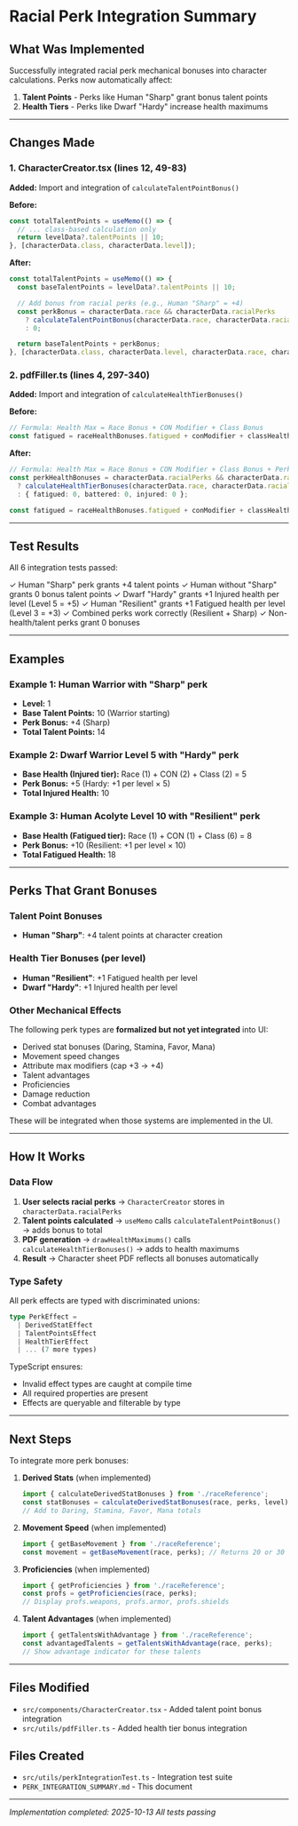 # Racial Perk Integration Summary

## What Was Implemented

Successfully integrated racial perk mechanical bonuses into character calculations. Perks now automatically affect:
1. **Talent Points** - Perks like Human "Sharp" grant bonus talent points
2. **Health Tiers** - Perks like Dwarf "Hardy" increase health maximums

---

## Changes Made

### 1. CharacterCreator.tsx (lines 12, 49-83)
**Added:** Import and integration of `calculateTalentPointBonus()`

**Before:**
```typescript
const totalTalentPoints = useMemo(() => {
  // ... class-based calculation only
  return levelData?.talentPoints || 10;
}, [characterData.class, characterData.level]);
```

**After:**
```typescript
const totalTalentPoints = useMemo(() => {
  const baseTalentPoints = levelData?.talentPoints || 10;

  // Add bonus from racial perks (e.g., Human "Sharp" = +4)
  const perkBonus = characterData.race && characterData.racialPerks
    ? calculateTalentPointBonus(characterData.race, characterData.racialPerks)
    : 0;

  return baseTalentPoints + perkBonus;
}, [characterData.class, characterData.level, characterData.race, characterData.racialPerks]);
```

### 2. pdfFiller.ts (lines 4, 297-340)
**Added:** Import and integration of `calculateHealthTierBonuses()`

**Before:**
```typescript
// Formula: Health Max = Race Bonus + CON Modifier + Class Bonus
const fatigued = raceHealthBonuses.fatigued + conModifier + classHealthBonuses.fatigued;
```

**After:**
```typescript
// Formula: Health Max = Race Bonus + CON Modifier + Class Bonus + Perk Bonus
const perkHealthBonuses = characterData.racialPerks && characterData.racialPerks.length > 0
  ? calculateHealthTierBonuses(characterData.race, characterData.racialPerks, level)
  : { fatigued: 0, battered: 0, injured: 0 };

const fatigued = raceHealthBonuses.fatigued + conModifier + classHealthBonuses.fatigued + perkHealthBonuses.fatigued;
```

---

## Test Results

All 6 integration tests passed:

✓ Human "Sharp" perk grants +4 talent points
✓ Human without "Sharp" grants 0 bonus talent points
✓ Dwarf "Hardy" grants +1 Injured health per level (Level 5 = +5)
✓ Human "Resilient" grants +1 Fatigued health per level (Level 3 = +3)
✓ Combined perks work correctly (Resilient + Sharp)
✓ Non-health/talent perks grant 0 bonuses

---

## Examples

### Example 1: Human Warrior with "Sharp" perk
- **Level:** 1
- **Base Talent Points:** 10 (Warrior starting)
- **Perk Bonus:** +4 (Sharp)
- **Total Talent Points:** 14

### Example 2: Dwarf Warrior Level 5 with "Hardy" perk
- **Base Health (Injured tier):** Race (1) + CON (2) + Class (2) = 5
- **Perk Bonus:** +5 (Hardy: +1 per level × 5)
- **Total Injured Health:** 10

### Example 3: Human Acolyte Level 10 with "Resilient" perk
- **Base Health (Fatigued tier):** Race (1) + CON (1) + Class (6) = 8
- **Perk Bonus:** +10 (Resilient: +1 per level × 10)
- **Total Fatigued Health:** 18

---

## Perks That Grant Bonuses

### Talent Point Bonuses
- **Human "Sharp"**: +4 talent points at character creation

### Health Tier Bonuses (per level)
- **Human "Resilient"**: +1 Fatigued health per level
- **Dwarf "Hardy"**: +1 Injured health per level

### Other Mechanical Effects
The following perk types are **formalized but not yet integrated** into UI:
- Derived stat bonuses (Daring, Stamina, Favor, Mana)
- Movement speed changes
- Attribute max modifiers (cap +3 → +4)
- Talent advantages
- Proficiencies
- Damage reduction
- Combat advantages

These will be integrated when those systems are implemented in the UI.

---

## How It Works

### Data Flow

1. **User selects racial perks** → `CharacterCreator` stores in `characterData.racialPerks`
2. **Talent points calculated** → `useMemo` calls `calculateTalentPointBonus()` → adds bonus to total
3. **PDF generation** → `drawHealthMaximums()` calls `calculateHealthTierBonuses()` → adds to health maximums
4. **Result** → Character sheet PDF reflects all bonuses automatically

### Type Safety

All perk effects are typed with discriminated unions:
```typescript
type PerkEffect =
  | DerivedStatEffect
  | TalentPointsEffect
  | HealthTierEffect
  | ... (7 more types)
```

TypeScript ensures:
- Invalid effect types are caught at compile time
- All required properties are present
- Effects are queryable and filterable by type

---

## Next Steps

To integrate more perk bonuses:

1. **Derived Stats** (when implemented)
   ```typescript
   import { calculateDerivedStatBonuses } from './raceReference';
   const statBonuses = calculateDerivedStatBonuses(race, perks, level);
   // Add to Daring, Stamina, Favor, Mana totals
   ```

2. **Movement Speed** (when implemented)
   ```typescript
   import { getBaseMovement } from './raceReference';
   const movement = getBaseMovement(race, perks); // Returns 20 or 30
   ```

3. **Proficiencies** (when implemented)
   ```typescript
   import { getProficiencies } from './raceReference';
   const profs = getProficiencies(race, perks);
   // Display profs.weapons, profs.armor, profs.shields
   ```

4. **Talent Advantages** (when implemented)
   ```typescript
   import { getTalentsWithAdvantage } from './raceReference';
   const advantagedTalents = getTalentsWithAdvantage(race, perks);
   // Show advantage indicator for these talents
   ```

---

## Files Modified

- `src/components/CharacterCreator.tsx` - Added talent point bonus integration
- `src/utils/pdfFiller.ts` - Added health tier bonus integration

## Files Created

- `src/utils/perkIntegrationTest.ts` - Integration test suite
- `PERK_INTEGRATION_SUMMARY.md` - This document

---

*Implementation completed: 2025-10-13*
*All tests passing*
